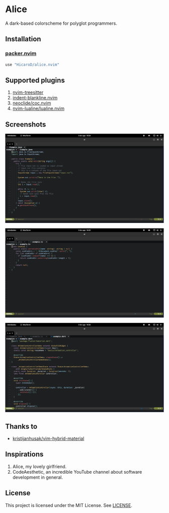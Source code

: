 # Alice

A dark-based colorscheme for polyglot programmers.

## Installation

### [packer.nvim](https://github.com/wbthomason/packer.nvim)

```lua
use "HicaroD/alice.nvim"
```

## Supported plugins

1. [nvim-treesitter](https://github.com/nvim-treesitter/nvim-treesitter)
2. [indent-blankline.nvim](https://github.com/lukas-reineke/indent-blankline.nvim)
3. [neoclide/coc.nvim](https://github.com/neoclide/coc.nvim)
4. [nvim-lualine/lualine.nvim](https://github.com/nvim-lualine/lualine.nvim)

## Screenshots

![java](./screenshots/java.png)

![typescript](./screenshots/typescript.png)

![flutter_dart](./screenshots/flutter_dart.png)

## Thanks to

- [kristijanhusak/vim-hybrid-material](https://github.com/kristijanhusak/vim-hybrid-material)

## Inspirations

1. Alice, my lovely girlfriend.
2. CodeAesthetic, an incredible YouTube channel about software development in general.

## License

This project is licensed under the MIT License. See [LICENSE](./LICENSE).
